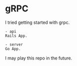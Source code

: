 # gRPC

I tried getting started with grpc.

```
- api
Rails App.

- server
Go App.
```

I may play this repo in the future.
